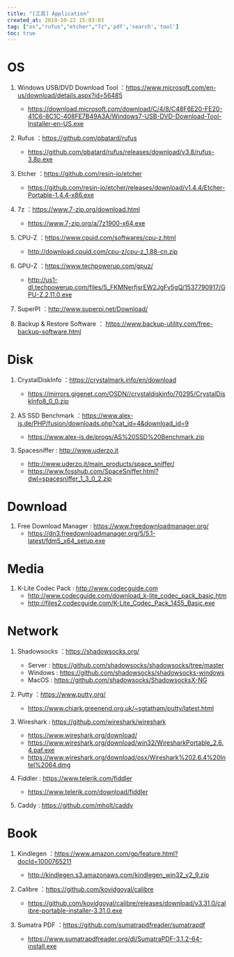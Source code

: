 ```yaml
---
title: "[工具] Application"
created_at: 2019-10-22 15:03:03
tag: ["os","rufus","etcher","7z",'pdf','search','tool']
toc: true
---
```


# OS 

1. Windows USB/DVD Download Tool ：https://www.microsoft.com/en-us/download/details.aspx?id=56485
    * https://download.microsoft.com/download/C/4/8/C48F6E20-FE20-41C6-8C1C-408FE7B49A3A/Windows7-USB-DVD-Download-Tool-Installer-en-US.exe

2. Rufus ：https://github.com/pbatard/rufus
    * https://github.com/pbatard/rufus/releases/download/v3.8/rufus-3.8p.exe

4. Etcher ：https://github.com/resin-io/etcher
    * https://github.com/resin-io/etcher/releases/download/v1.4.4/Etcher-Portable-1.4.4-x86.exe

5. 7z ：https://www.7-zip.org/download.html
    * https://www.7-zip.org/a/7z1900-x64.exe

6. CPU-Z ：https://www.cpuid.com/softwares/cpu-z.html
    * http://download.cpuid.com/cpu-z/cpu-z_1.88-cn.zip

7. GPU-Z ：https://www.techpowerup.com/gpuz/
    * http://us1-dl.techpowerup.com/files/5_FKMNerfjsrEW2JgFv5gQ/1537790917/GPU-Z.2.11.0.exe

8. SuperPI ：<http://www.superpi.net/Download/>

9.  Backup & Restore Software ： <https://www.backup-utility.com/free-backup-software.html>

# Disk

1. CrystalDiskInfo ：https://crystalmark.info/en/download
    * https://mirrors.gigenet.com/OSDN//crystaldiskinfo/70295/CrystalDiskInfo8_0_0.zip
    
2. AS SSD Benchmark ：https://www.alex-is.de/PHP/fusion/downloads.php?cat_id=4&download_id=9
    * https://www.alex-is.de/progs/AS%20SSD%20Benchmark.zip
    
3. Spacesniffer : http://www.uderzo.it
    * http://www.uderzo.it/main_products/space_sniffer/
    * https://www.fosshub.com/SpaceSniffer.html?dwl=spacesniffer_1_3_0_2.zip


# Download

1. Free Download Manager : https://www.freedownloadmanager.org/
    * https://dn3.freedownloadmanager.org/5/5.1-latest/fdm5_x64_setup.exe

# Media

1. K-Lite Codec Pack : http://www.codecguide.com  
    * http://www.codecguide.com/download_k-lite_codec_pack_basic.htm
    * http://files2.codecguide.com/K-Lite_Codec_Pack_1455_Basic.exe

# Network

1. Shadowsocks ：https://shadowsocks.org/
    * Server : https://github.com/shadowsocks/shadowsocks/tree/master
    * Windows : https://github.com/shadowsocks/shadowsocks-windows
    * MacOS : https://github.com/shadowsocks/ShadowsocksX-NG

2. Putty ：https://www.putty.org/
    * https://www.chiark.greenend.org.uk/~sgtatham/putty/latest.html

3. Wireshark : https://github.com/wireshark/wireshark
    * https://www.wireshark.org/download/
    * https://www.wireshark.org/download/win32/WiresharkPortable_2.6.4.paf.exe
    * https://www.wireshark.org/download/osx/Wireshark%202.6.4%20Intel%2064.dmg

4. Fiddler : https://www.telerik.com/fiddler
    * https://www.telerik.com/download/fiddler

5. Caddy : https://github.com/mholt/caddy


# Book

1. Kindlegen ：https://www.amazon.com/gp/feature.html?docId=1000765211
    * http://kindlegen.s3.amazonaws.com/kindlegen_win32_v2_9.zip

2. Calibre ：https://github.com/kovidgoyal/calibre
    * https://github.com/kovidgoyal/calibre/releases/download/v3.31.0/calibre-portable-installer-3.31.0.exe

3. Sumatra PDF ：https://github.com/sumatrapdfreader/sumatrapdf
    * https://www.sumatrapdfreader.org/dl/SumatraPDF-3.1.2-64-install.exe
